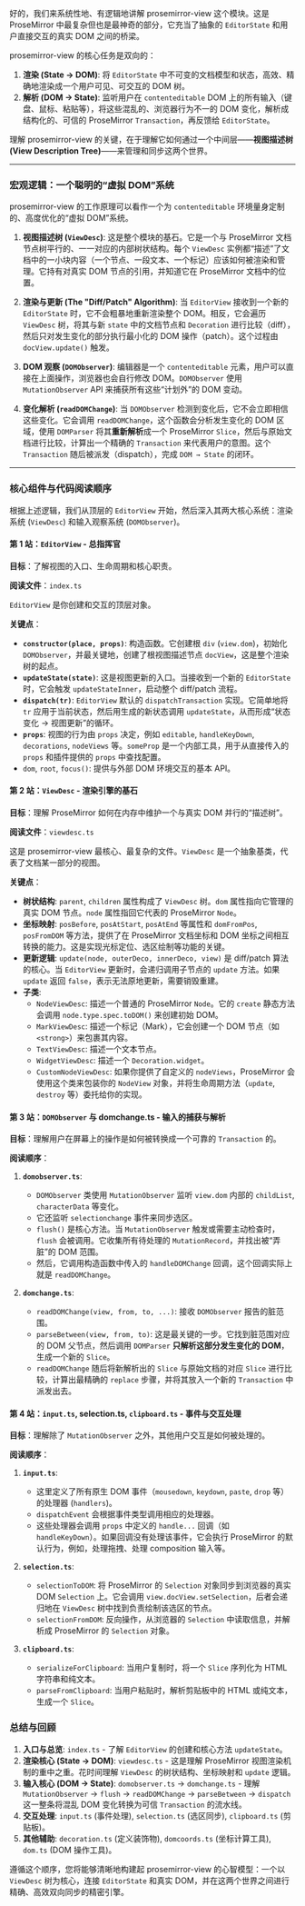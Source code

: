 好的，我们来系统性地、有逻辑地讲解 prosemirror-view 这个模块。这是 ProseMirror 中最复杂但也是最神奇的部分，它充当了抽象的 `EditorState` 和用户直接交互的真实 DOM 之间的桥梁。

prosemirror-view 的核心任务是双向的：

1.  **渲染 (State → DOM)**: 将 `EditorState` 中不可变的文档模型和状态，高效、精确地渲染成一个用户可见、可交互的 DOM 树。
2.  **解析 (DOM → State)**: 监听用户在 `contenteditable` DOM 上的所有输入（键盘、鼠标、粘贴等），将这些混乱的、浏览器行为不一的 DOM 变化，解析成结构化的、可信的 ProseMirror `Transaction`，再反馈给 `EditorState`。

理解 prosemirror-view 的关键，在于理解它如何通过一个中间层——**视图描述树 (View Description Tree)**——来管理和同步这两个世界。

---

### 宏观逻辑：一个聪明的“虚拟 DOM”系统

prosemirror-view 的工作原理可以看作一个为 `contenteditable` 环境量身定制的、高度优化的“虚拟 DOM”系统。

1.  **视图描述树 (`ViewDesc`)**: 这是整个模块的基石。它是一个与 ProseMirror 文档节点树平行的、一一对应的内部树状结构。每个 `ViewDesc` 实例都“描述”了文档中的一小块内容（一个节点、一段文本、一个标记）应该如何被渲染和管理。它持有对真实 DOM 节点的引用，并知道它在 ProseMirror 文档中的位置。

2.  **渲染与更新 (The "Diff/Patch" Algorithm)**: 当 `EditorView` 接收到一个新的 `EditorState` 时，它不会粗暴地重新渲染整个 DOM。相反，它会遍历 `ViewDesc` 树，将其与新 `state` 中的文档节点和 `Decoration` 进行比较（diff），然后只对发生变化的部分执行最小化的 DOM 操作（patch）。这个过程由 `docView.update()` 触发。

3.  **DOM 观察 (`DOMObserver`)**: 编辑器是一个 `contenteditable` 元素，用户可以直接在上面操作，浏览器也会自行修改 DOM。`DOMObserver` 使用 `MutationObserver` API 来捕获所有这些“计划外”的 DOM 变动。

4.  **变化解析 (`readDOMChange`)**: 当 `DOMObserver` 检测到变化后，它不会立即相信这些变化。它会调用 `readDOMChange`，这个函数会分析发生变化的 DOM 区域，使用 `DOMParser` 将其**重新解析**成一个 ProseMirror `Slice`，然后与原始文档进行比较，计算出一个精确的 `Transaction` 来代表用户的意图。这个 `Transaction` 随后被派发（dispatch），完成 `DOM → State` 的闭环。

---

### 核心组件与代码阅读顺序

根据上述逻辑，我们从顶层的 `EditorView` 开始，然后深入其两大核心系统：渲染系统 (`ViewDesc`) 和输入观察系统 (`DOMObserver`)。

#### 第 1 站：`EditorView` - 总指挥官

**目标**：了解视图的入口、生命周期和核心职责。

**阅读文件**：`index.ts`

`EditorView` 是你创建和交互的顶层对象。

**关键点**：

- **`constructor(place, props)`**: 构造函数。它创建根 `div` (`view.dom`)，初始化 `DOMObserver`，并最关键地，创建了根视图描述节点 `docView`，这是整个渲染树的起点。
- **`updateState(state)`**: 这是视图更新的入口。当接收到一个新的 `EditorState` 时，它会触发 `updateStateInner`，启动整个 diff/patch 流程。
- **`dispatch(tr)`**: `EditorView` 默认的 `dispatchTransaction` 实现。它简单地将 `tr` 应用于当前状态，然后用生成的新状态调用 `updateState`，从而形成“状态变化 -> 视图更新”的循环。
- **`props`**: 视图的行为由 `props` 决定，例如 `editable`, `handleKeyDown`, `decorations`, `nodeViews` 等。`someProp` 是一个内部工具，用于从直接传入的 `props` 和插件提供的 `props` 中查找配置。
- `dom`, `root`, `focus()`: 提供与外部 DOM 环境交互的基本 API。

#### 第 2 站：`ViewDesc` - 渲染引擎的基石

**目标**：理解 ProseMirror 如何在内存中维护一个与真实 DOM 并行的“描述树”。

**阅读文件**：`viewdesc.ts`

这是 prosemirror-view 最核心、最复杂的文件。`ViewDesc` 是一个抽象基类，代表了文档某一部分的视图。

**关键点**：

- **树状结构**: `parent`, `children` 属性构成了 `ViewDesc` 树。`dom` 属性指向它管理的真实 DOM 节点。`node` 属性指回它代表的 ProseMirror `Node`。
- **坐标映射**: `posBefore`, `posAtStart`, `posAtEnd` 等属性和 `domFromPos`, `posFromDOM` 等方法，提供了在 ProseMirror 文档坐标和 DOM 坐标之间相互转换的能力。这是实现光标定位、选区绘制等功能的关键。
- **更新逻辑**: `update(node, outerDeco, innerDeco, view)` 是 diff/patch 算法的核心。当 `EditorView` 更新时，会递归调用子节点的 `update` 方法。如果 `update` 返回 `false`，表示无法原地更新，需要销毁重建。
- **子类**:
  - `NodeViewDesc`: 描述一个普通的 ProseMirror `Node`。它的 `create` 静态方法会调用 `node.type.spec.toDOM()` 来创建初始 DOM。
  - `MarkViewDesc`: 描述一个标记（Mark），它会创建一个 DOM 节点（如 `<strong>`）来包裹其内容。
  - `TextViewDesc`: 描述一个文本节点。
  - `WidgetViewDesc`: 描述一个 `Decoration.widget`。
  - `CustomNodeViewDesc`: 如果你提供了自定义的 `nodeViews`，ProseMirror 会使用这个类来包装你的 `NodeView` 对象，并将生命周期方法（`update`, `destroy` 等）委托给你的实现。

#### 第 3 站：`DOMObserver` 与 domchange.ts - 输入的捕获与解析

**目标**：理解用户在屏幕上的操作是如何被转换成一个可靠的 `Transaction` 的。

**阅读顺序**：

1.  **`domobserver.ts`**:

    - `DOMObserver` 类使用 `MutationObserver` 监听 `view.dom` 内部的 `childList`, `characterData` 等变化。
    - 它还监听 `selectionchange` 事件来同步选区。
    - `flush()` 是核心方法。当 `MutationObserver` 触发或需要主动检查时，`flush` 会被调用。它收集所有待处理的 `MutationRecord`，并找出被“弄脏”的 DOM 范围。
    - 然后，它调用构造函数中传入的 `handleDOMChange` 回调，这个回调实际上就是 `readDOMChange`。

2.  **`domchange.ts`**:
    - `readDOMChange(view, from, to, ...)`: 接收 `DOMObserver` 报告的脏范围。
    - `parseBetween(view, from, to)`: 这是最关键的一步。它找到脏范围对应的 DOM 父节点，然后调用 `DOMParser` **只解析这部分发生变化的 DOM**，生成一个新的 `Slice`。
    - `readDOMChange` 随后将新解析出的 `Slice` 与原始文档的对应 `Slice` 进行比较，计算出最精确的 `replace` 步骤，并将其放入一个新的 `Transaction` 中派发出去。

#### 第 4 站：`input.ts`, selection.ts, `clipboard.ts` - 事件与交互处理

**目标**：理解除了 `MutationObserver` 之外，其他用户交互是如何被处理的。

**阅读顺序**：

1.  **`input.ts`**:

    - 这里定义了所有原生 DOM 事件（`mousedown`, `keydown`, `paste`, `drop` 等）的处理器 (`handlers`)。
    - `dispatchEvent` 会根据事件类型调用相应的处理器。
    - 这些处理器会调用 `props` 中定义的 `handle...` 回调（如 `handleKeyDown`）。如果回调没有处理该事件，它会执行 ProseMirror 的默认行为，例如，处理拖拽、处理 composition 输入等。

2.  **`selection.ts`**:

    - `selectionToDOM`: 将 ProseMirror 的 `Selection` 对象同步到浏览器的真实 DOM `Selection` 上。它会调用 `view.docView.setSelection`，后者会递归地在 `ViewDesc` 树中找到负责绘制该选区的节点。
    - `selectionFromDOM`: 反向操作，从浏览器的 `Selection` 中读取信息，并解析成 ProseMirror 的 `Selection` 对象。

3.  **`clipboard.ts`**:
    - `serializeForClipboard`: 当用户复制时，将一个 `Slice` 序列化为 HTML 字符串和纯文本。
    - `parseFromClipboard`: 当用户粘贴时，解析剪贴板中的 HTML 或纯文本，生成一个 `Slice`。

### 总结与回顾

1.  **入口与总览**: `index.ts` - 了解 `EditorView` 的创建和核心方法 `updateState`。
2.  **渲染核心 (State → DOM)**: `viewdesc.ts` - 这是理解 ProseMirror 视图渲染机制的重中之重。花时间理解 `ViewDesc` 的树状结构、坐标映射和 `update` 逻辑。
3.  **输入核心 (DOM → State)**: `domobserver.ts` -> `domchange.ts` - 理解 `MutationObserver` -> `flush` -> `readDOMChange` -> `parseBetween` -> `dispatch` 这一整条将混乱 DOM 变化转换为可信 `Transaction` 的流水线。
4.  **交互处理**: `input.ts` (事件处理), `selection.ts` (选区同步), `clipboard.ts` (剪贴板)。
5.  **其他辅助**: `decoration.ts` (定义装饰物), `domcoords.ts` (坐标计算工具), `dom.ts` (DOM 操作工具)。

遵循这个顺序，您将能够清晰地构建起 prosemirror-view 的心智模型：一个以 `ViewDesc` 树为核心，连接 `EditorState` 和真实 DOM，并在这两个世界之间进行精确、高效双向同步的精密引擎。
